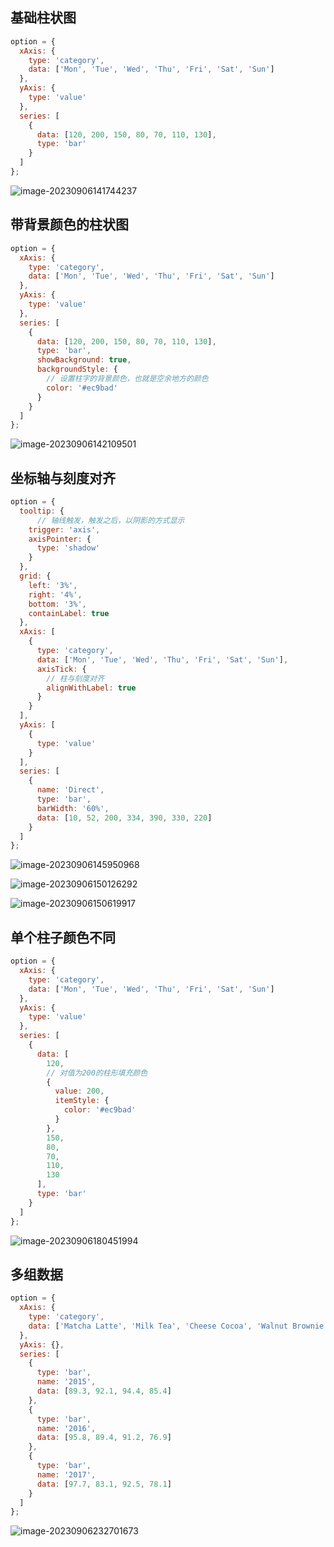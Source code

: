 ## 基础柱状图

```js
option = {
  xAxis: {
    type: 'category',
    data: ['Mon', 'Tue', 'Wed', 'Thu', 'Fri', 'Sat', 'Sun']
  },
  yAxis: {
    type: 'value'
  },
  series: [
    {
      data: [120, 200, 150, 80, 70, 110, 130],
      type: 'bar'
    }
  ]
};
```

![image-20230906141744237](https://cdn.jsdelivr.net/gh/2822132073/image/202309061417885.png)

## 带背景颜色的柱状图

```js
option = {
  xAxis: {
    type: 'category',
    data: ['Mon', 'Tue', 'Wed', 'Thu', 'Fri', 'Sat', 'Sun']
  },
  yAxis: {
    type: 'value'
  },
  series: [
    {
      data: [120, 200, 150, 80, 70, 110, 130],
      type: 'bar',
      showBackground: true,
      backgroundStyle: {
        // 设置柱字的背景颜色，也就是空余地方的颜色
        color: '#ec9bad'
      }
    }
  ]
};
```

![image-20230906142109501](https://cdn.jsdelivr.net/gh/2822132073/image/202309061421853.png)



## 坐标轴与刻度对齐

```js
option = {
  tooltip: {
      // 轴线触发，触发之后，以阴影的方式显示
    trigger: 'axis',
    axisPointer: {
      type: 'shadow'
    }
  },
  grid: {
    left: '3%',
    right: '4%',
    bottom: '3%',
    containLabel: true
  },
  xAxis: [
    {
      type: 'category',
      data: ['Mon', 'Tue', 'Wed', 'Thu', 'Fri', 'Sat', 'Sun'],
      axisTick: {
        // 柱与刻度对齐
        alignWithLabel: true
      }
    }
  ],
  yAxis: [
    {
      type: 'value'
    }
  ],
  series: [
    {
      name: 'Direct',
      type: 'bar',
      barWidth: '60%',
      data: [10, 52, 200, 334, 390, 330, 220]
    }
  ]
};
```

![image-20230906145950968](https://cdn.jsdelivr.net/gh/2822132073/image/202309061459406.png)

![image-20230906150126292](https://cdn.jsdelivr.net/gh/2822132073/image/202309061501023.png)

![image-20230906150619917](https://cdn.jsdelivr.net/gh/2822132073/image/202309061506985.png)

## 单个柱子颜色不同

```js
option = {
  xAxis: {
    type: 'category',
    data: ['Mon', 'Tue', 'Wed', 'Thu', 'Fri', 'Sat', 'Sun']
  },
  yAxis: {
    type: 'value'
  },
  series: [
    {
      data: [
        120,
        // 对值为200的柱形填充颜色
        {
          value: 200,
          itemStyle: {
            color: '#ec9bad'
          }
        },
        150,
        80,
        70,
        110,
        130
      ],
      type: 'bar'
    }
  ]
};
```

![image-20230906180451994](https://cdn.jsdelivr.net/gh/2822132073/image/202309061804206.png)

## 多组数据

```js
option = {
  xAxis: {
    type: 'category',
    data: ['Matcha Latte', 'Milk Tea', 'Cheese Cocoa', 'Walnut Brownie']
  },
  yAxis: {},
  series: [
    {
      type: 'bar',
      name: '2015',
      data: [89.3, 92.1, 94.4, 85.4]
    },
    {
      type: 'bar',
      name: '2016',
      data: [95.8, 89.4, 91.2, 76.9]
    },
    {
      type: 'bar',
      name: '2017',
      data: [97.7, 83.1, 92.5, 78.1]
    }
  ]
};
```

![image-20230906232701673](https://cdn.jsdelivr.net/gh/2822132073/image/202309062327007.png)